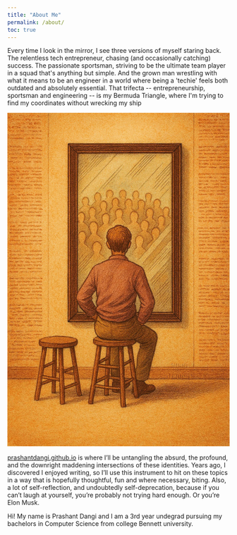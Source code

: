 ```yaml
---
title: "About Me"
permalink: /about/
toc: true
---
```




Every time I look in the mirror, I see three versions of myself staring back.
The relentless tech entrepreneur, chasing (and occasionally catching) success.
The passionate sportsman, striving to be the ultimate team player in a squad that's anything but simple.
And the grown man wrestling with what it means to be an engineer in a world where being a 'techie' feels both outdated and absolutely essential. That trifecta -- entrepreneurship, sportsman and engineering -- is my Bermuda Triangle, where I'm trying to find my coordinates without wrecking my ship

![](/assets/images/aboutme.jpg)

[prashantdangi.github.io](https://prashantdangi.github.io) 
is where I’ll be untangling the absurd, the profound, and the downright maddening intersections of these identities. Years ago, I discovered I enjoyed writing, 
so I’ll use this instrument to hit on these topics in a way that is hopefully thoughtful, fun and where necessary, biting. 
Also, a lot of self-reflection, and undoubtedly self-deprecation, because if you can’t laugh at yourself, you’re probably not trying hard enough. Or you’re Elon Musk.

Hi! My name is Prashant Dangi and I am a 3rd year undegrad pursuing my bachelors in Computer Science from college Bennett university.